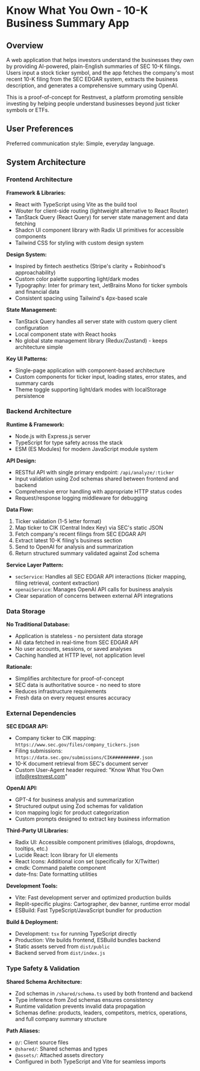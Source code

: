 # Know What You Own - 10-K Business Summary App

## Overview

A web application that helps investors understand the businesses they own by providing AI-powered, plain-English summaries of SEC 10-K filings. Users input a stock ticker symbol, and the app fetches the company's most recent 10-K filing from the SEC EDGAR system, extracts the business description, and generates a comprehensive summary using OpenAI.

This is a proof-of-concept for Restnvest, a platform promoting sensible investing by helping people understand businesses beyond just ticker symbols or ETFs.

## User Preferences

Preferred communication style: Simple, everyday language.

## System Architecture

### Frontend Architecture

**Framework & Libraries:**
- React with TypeScript using Vite as the build tool
- Wouter for client-side routing (lightweight alternative to React Router)
- TanStack Query (React Query) for server state management and data fetching
- Shadcn UI component library with Radix UI primitives for accessible components
- Tailwind CSS for styling with custom design system

**Design System:**
- Inspired by fintech aesthetics (Stripe's clarity + Robinhood's approachability)
- Custom color palette supporting light/dark modes
- Typography: Inter for primary text, JetBrains Mono for ticker symbols and financial data
- Consistent spacing using Tailwind's 4px-based scale

**State Management:**
- TanStack Query handles all server state with custom query client configuration
- Local component state with React hooks
- No global state management library (Redux/Zustand) - keeps architecture simple

**Key UI Patterns:**
- Single-page application with component-based architecture
- Custom components for ticker input, loading states, error states, and summary cards
- Theme toggle supporting light/dark modes with localStorage persistence

### Backend Architecture

**Runtime & Framework:**
- Node.js with Express.js server
- TypeScript for type safety across the stack
- ESM (ES Modules) for modern JavaScript module system

**API Design:**
- RESTful API with single primary endpoint: `/api/analyze/:ticker`
- Input validation using Zod schemas shared between frontend and backend
- Comprehensive error handling with appropriate HTTP status codes
- Request/response logging middleware for debugging

**Data Flow:**
1. Ticker validation (1-5 letter format)
2. Map ticker to CIK (Central Index Key) via SEC's static JSON
3. Fetch company's recent filings from SEC EDGAR API
4. Extract latest 10-K filing's business section
5. Send to OpenAI for analysis and summarization
6. Return structured summary validated against Zod schema

**Service Layer Pattern:**
- `secService`: Handles all SEC EDGAR API interactions (ticker mapping, filing retrieval, content extraction)
- `openaiService`: Manages OpenAI API calls for business analysis
- Clear separation of concerns between external API integrations

### Data Storage

**No Traditional Database:**
- Application is stateless - no persistent data storage
- All data fetched in real-time from SEC EDGAR API
- No user accounts, sessions, or saved analyses
- Caching handled at HTTP level, not application level

**Rationale:**
- Simplifies architecture for proof-of-concept
- SEC data is authoritative source - no need to store
- Reduces infrastructure requirements
- Fresh data on every request ensures accuracy

### External Dependencies

**SEC EDGAR API:**
- Company ticker to CIK mapping: `https://www.sec.gov/files/company_tickers.json`
- Filing submissions: `https://data.sec.gov/submissions/CIK##########.json`
- 10-K document retrieval from SEC's document server
- Custom User-Agent header required: "Know What You Own info@restnvest.com"

**OpenAI API:**
- GPT-4 for business analysis and summarization
- Structured output using Zod schemas for validation
- Icon mapping logic for product categorization
- Custom prompts designed to extract key business information

**Third-Party UI Libraries:**
- Radix UI: Accessible component primitives (dialogs, dropdowns, tooltips, etc.)
- Lucide React: Icon library for UI elements
- React Icons: Additional icon set (specifically for X/Twitter)
- cmdk: Command palette component
- date-fns: Date formatting utilities

**Development Tools:**
- Vite: Fast development server and optimized production builds
- Replit-specific plugins: Cartographer, dev banner, runtime error modal
- ESBuild: Fast TypeScript/JavaScript bundler for production

**Build & Deployment:**
- Development: `tsx` for running TypeScript directly
- Production: Vite builds frontend, ESBuild bundles backend
- Static assets served from `dist/public`
- Backend served from `dist/index.js`

### Type Safety & Validation

**Shared Schema Architecture:**
- Zod schemas in `/shared/schema.ts` used by both frontend and backend
- Type inference from Zod schemas ensures consistency
- Runtime validation prevents invalid data propagation
- Schemas define: products, leaders, competitors, metrics, operations, and full company summary structure

**Path Aliases:**
- `@/`: Client source files
- `@shared/`: Shared schemas and types
- `@assets/`: Attached assets directory
- Configured in both TypeScript and Vite for seamless imports